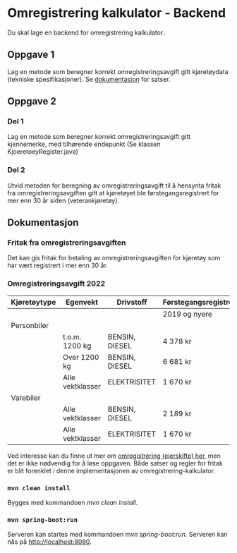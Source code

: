 # Omregistrering kalkulator - Backend

Du skal lage en backend for omregistrering kalkulator.

## Oppgave 1

Lag en metode som beregner korrekt omregistreringsavgift gitt kjøretøydata (tekniske spesifikasjoner).
Se [dokumentasjon](#dokumentasjon) for satser.

## Oppgave 2

### Del 1

Lag en metode som beregner korrekt omregistreringsavgift gitt kjennemerke, med tilhørende endepunkt (Se klassen
KjoeretoeyRegister.java)

### Del 2

Utvid metoden for beregning av omregistreringsavgift til å hensynta fritak fra omregistreringsavgiften gitt at
kjøretøyet ble førstegangsregistrert for mer enn 30 år siden (veterankjøretøy).

## Dokumentasjon

### Fritak fra omregistreringsavgiften

Det kan gis fritak for betaling av omregistreringsavgiften for kjøretøy som har vært registrert i mer enn 30 år.

### Omregistreringsavgift 2022

| Kjøretøytype | Egenvekt         | Drivstoff      | Førstegangsregistreringsår | Registreringsår | Registreringsår |
|--------------|------------------|----------------|----------------------------|-----------------|-----------------|
|              |                  |                | 2019 og nyere              | 2011 - 2018     | 2010 og eldre   |
| Personbiler  |                  |                |                            |                 |                 |
|              | t.o.m. 1200 kg   | BENSIN, DIESEL | 4 378 kr                   | 2 880 kr        | 1 729 kr        |
|              | Over 1200 kg     | BENSIN, DIESEL | 6 681 kr                   | 4 034 kr        | 1 729 kr        |
|              | Alle vektklasser | ELEKTRISITET   | 1 670 kr                   | 1 009 kr        | 432 kr          | 
| Varebiler    |                  |                |                            |                 |                 |
|              | Alle vektklasser | BENSIN, DIESEL | 2 189 kr                   | 1 383 kr        | 1 154 kr        |
|              | Alle vektklasser | ELEKTRISITET   | 1 670 kr                   | 1 009 kr        | 432 kr          |

Ved interesse kan du finne ut mer om [omregistrering (eierskifte) her](https://www.skatteetaten.no/person/avgifter/bil/eierskifte/), men det er ikke nødvendig
for å løse oppgaven. Både satser og regler for fritak er blit forenklet i denne implementasjonen av
omregistrering-kalkulator.

### `mvn clean install`

Bygges med kommandoen *mvn clean install*.

### `mvn spring-boot:run`

Serveren kan startes med kommandoen *mvn spring-boot:run*. Serveren kan nås
på [http://localhost:8080](http://localhost:8080).